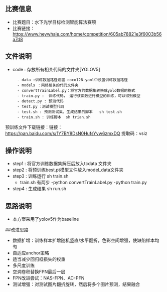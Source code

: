 ## 比赛信息
- 比赛题目：水下光学目标检测智能算法赛项
- 比赛链接：https://www.heywhale.com/home/competition/605ab78821e3f6003b56a7d8

## 文件说明
- code : 存放所有相关代码的文件夹[YOLOV5]

        - data :训练数据路径设置 coco128.yaml中设置训练数据路径
        - models ：网络相关的代码文件夹
		- convertTrainLabel.py：将官方的数据集转换成yolo数据的格式
		- train.py :  训练代码， 运行该函数进行模型的训练，可以得到模型
        - detect.py : 预测代码
        - test.py :测试模型代码
        - test.sh : 预测测试集，生成结果的脚本   sh test.sh
        - train.sh : 训练脚本  sh trian.sh 
 
    
预训练文件下载链接：链接：https://pan.baidu.com/s/1Y7BY8DsN0HufsYvw6zmxDQ 
提取码：vsiz 


## 操作说明
- step1 : 将官方训练数据集解压后放入tcdata 文件夹
- step2 : 将预训练best.pt模型文件放入model_data文件夹
- step3 : 训练运行  sh train.sh  
    - train.sh 有两步
        -python convertTrainLabel.py
        -python train.py
- step4 : 生成结果 sh run.sh

## 思路说明
- 本方案采用了yolov5作为baseline



##改进思路
- 数据扩增：训练样本扩增随机竖直/水平翻折，色彩空间增强，使缺陷样本均匀
- 自适应anchor策略
- 适当减少回归框损失的权重
- 多尺度训练
- 空洞卷积替换FPN最后一层
- FPN改进尝试：NAS-FPN、AC-PFN
- 测试增强：对测试图片翻折旋转，然后将多个图片预测，结果融合
